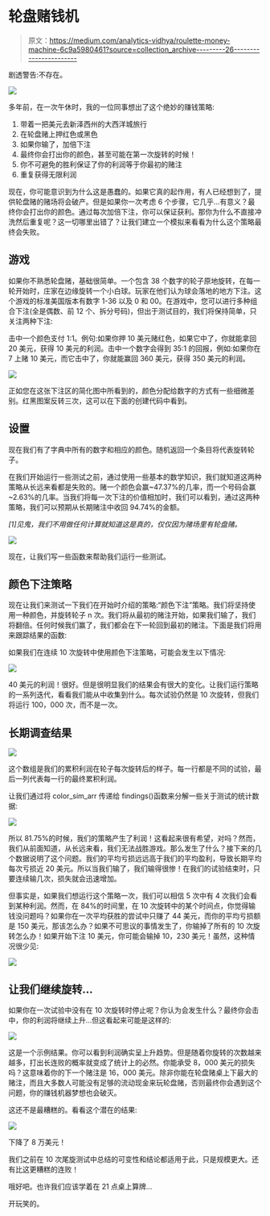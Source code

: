 # 轮盘赌钱机

> 原文：<https://medium.com/analytics-vidhya/roulette-money-machine-6c9a5980461?source=collection_archive---------26----------------------->

剧透警告:不存在。

![](img/af7c44f559af2fbe56c3ea4f7209f06b.png)

多年前，在一次午休时，我的一位同事想出了这个绝妙的赚钱策略:

1.  带着一把美元去新泽西州的大西洋城旅行
2.  在轮盘赌上押红色或黑色
3.  如果你输了，加倍下注
4.  最终你会打出你的颜色，甚至可能在第一次旋转的时候！
5.  你不可避免的胜利保证了你的利润等于你最初的赌注
6.  重复获得无限利润

现在，你可能意识到为什么这是愚蠢的。如果它真的起作用，有人已经想到了，提供轮盘赌的赌场将会破产。但是如果你一次考虑 6 个步骤，它几乎…有意义？最终你会打出你的颜色。通过每次加倍下注，你可以保证获利。那你为什么不直接冲洗然后重复呢？这一切哪里出错了？让我们建立一个模拟来看看为什么这个策略最终会失败。

## 游戏

如果你不熟悉轮盘赌，基础很简单。一个包含 38 个数字的轮子原地旋转，在每一轮开始时，庄家在边缘旋转一个小白球。玩家在他们认为球会落地的地方下注。这个游戏的标准美国版本有数字 1-36 以及 0 和 00。在游戏中，您可以进行多种组合下注(全是偶数、前 12 个、拆分号码)，但出于测试目的，我们将保持简单，只关注两种下注:

击中一个颜色支付 1:1。例句:如果你押 10 美元赌红色，如果它中了，你就能拿回 20 美元，获得 10 美元的利润。击中一个数字会得到 35:1 的回报，例如:如果你在 7 上赌 10 美元，而它击中了，你就能赢回 360 美元，获得 350 美元的利润。

![](img/6677fcdd27906ce2d36e8d961d3de343.png)

正如您在这张下注区的简化图中所看到的，颜色分配给数字的方式有一些细微差别。红黑图案反转三次，这可以在下面的创建代码中看到。

## 设置

现在我们有了字典中所有的数字和相应的颜色。随机返回一个条目将代表旋转轮子。

在我们开始运行一些测试之前，通过使用一些基本的数学知识，我们就知道这两种策略从长远来看都是失败的。赌一个颜色会赢~47.37%的几率，而一个号码会赢~2.63%的几率。当我们将每一次下注的价值相加时，我们可以看到，通过这两种策略，我们可以预期从长期赌注中收回 94.74%的金额。

*[1]见鬼，我们不用做任何计算就知道这是真的，仅仅因为赌场里有轮盘赌。*

![](img/b28cf1cc875ba3f13e6ef8a8515cbb85.png)

现在，让我们写一些函数来帮助我们运行一些测试。

## 颜色下注策略

现在让我们来测试一下我们在开始时介绍的策略:“颜色下注”策略。我们将坚持使用一种颜色，并旋转轮子 n 次。我们将从最初的赌注开始，如果我们输了，我们将翻倍。任何时候我们赢了，我们都会在下一轮回到最初的赌注。下面是我们将用来跟踪结果的函数:

如果我们在连续 10 次旋转中使用颜色下注策略，可能会发生以下情况:

![](img/351aaf801b84b439fbfb466ff5790651.png)

40 美元的利润！很好。但是很明显我们的结果会有很大的变化。让我们运行策略的一系列迭代，看看我们能从中收集到什么。每次试验仍然是 10 次旋转，但我们将运行 100，000 次，而不是一次。

## 长期调查结果

![](img/34a8493fe6e779e36bbdc21b3313413b.png)

这个数组是我们的累积利润在轮子每次旋转后的样子。每一行都是不同的试验，最后一列代表每一行的最终累积利润。

让我们通过将 color_sim_arr 传递给 findings()函数来分解一些关于测试的统计数据:

![](img/a86f79a4682e5083603c055ebfdb3958.png)

所以 81.75%的时候，我们的策略产生了利润！这看起来很有希望，对吗？然而，我们从前面知道，从长远来看，我们无法战胜游戏。那么发生了什么？接下来的几个数据说明了这个问题。我们的平均亏损远远高于我们的平均盈利，导致长期平均每次亏损近 20 美元。所以当我们输了，我们输得很惨！在我们的试验结束时，只要连续输几次，损失就会迅速增加。

但事实是，如果我们想运行这个策略一次，我们可以相信 5 次中有 4 次我们会看到某种利润。然而，在 84%的时间里，在 10 次旋转中的某个时间点，你觉得输钱没问题吗？如果你在一次平均获胜的尝试中只赚了 44 美元，而你的平均亏损额是 150 美元，那该怎么办？如果不可思议的事情发生了，你输掉了所有的 10 次旋转怎么办！如果开始下注 10 美元，你可能会输掉 10，230 美元！虽然，这种情况很少见:

![](img/4fb0a673e9f2f927847e85adfb80ddc3.png)

## 让我们继续旋转…

如果你在一次试验中没有在 10 次旋转时停止呢？你认为会发生什么？最终你会击中，你的利润将继续上升…但这看起来可能是这样的:

![](img/9cefa68520baced913ca68b1a5130c30.png)

这是一个示例结果。你可以看到利润确实呈上升趋势。但是随着你旋转的次数越来越多，打出长连败的概率就变成了统计上的必然。你能承受 8，000 美元的损失吗？这意味着你的下一个赌注是 16，000 美元。除非你能在轮盘赌桌上下最大的赌注，而且大多数人可能没有足够的流动现金来玩轮盘赌，否则最终你会遇到这个问题，你的赚钱机器梦想也会破灭。

这还不是最糟糕的。看看这个潜在的结果:

![](img/e1cdf38e44990fca492ad32a2c45b43e.png)

下降了 8 万美元！

我们之前在 10 次尾旋测试中总结的可变性和结论都适用于此，只是规模更大。还有比这更糟糕的连败！

哦好吧。也许我们应该学着在 21 点桌上算牌…

开玩笑的。